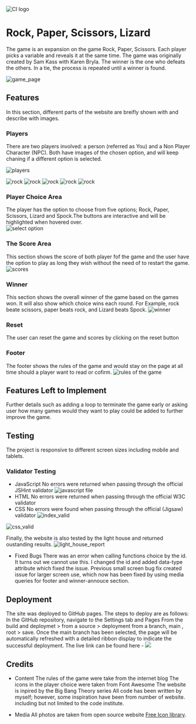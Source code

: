 ![CI logo](https://codeinstitute.s3.amazonaws.com/fullstack/ci_logo_small.png)

# Rock, Paper, Scissors, Lizard
The game is an expansion on the game Rock, Paper, Scissors. Each player picks a variable and reveals it at the same time. The game was originally created by Sam Kass with Karen Bryla. The winner is the one who defeats the others. In a tie, the process is repeated until a winner is found.

![game_page](https://github.com/KhanRana/lizard_spock_expansion/blob/main/assets/images/readme-report/game-page.png)

## Features
In this section, different parts of the website are breifly shown with and describe with images.

### Players 
There are two players involved: a person (referred as You) and a Non Player Character (NPC). Both have images of the chosen option, and will keep chaning if a different option is selected. 

![players](https://github.com/KhanRana/lizard_spock_expansion/blob/main/assets/images/readme-report/players.png)

![rock](https://github.com/KhanRana/lizard_spock_expansion/blob/main/assets/images/rock.jpeg)
![rock](https://github.com/KhanRana/lizard_spock_expansion/blob/main/assets/images/paper.jpeg)
![rock](https://github.com/KhanRana/lizard_spock_expansion/blob/main/assets/images/scissors.jpeg)
![rock](https://github.com/KhanRana/lizard_spock_expansion/blob/main/assets/images/lizard.jpeg)
![rock](https://github.com/KhanRana/lizard_spock_expansion/blob/main/assets/images/spock.jpeg)


### Player Choice Area
The player has the option to choose from five options; Rock, Paper, Scissors, Lizard and Spock.The buttons are interactive and will be highlighted when hovered over.  
![select option](https://github.com/KhanRana/lizard_spock_expansion/blob/main/assets/images/readme-report/choice-button.png)

### The Score Area
This section shows the score of both player fof the game and the user have the option to play as long they wish without the need of to restart the game.
![scores](https://github.com/KhanRana/lizard_spock_expansion/blob/main/assets/images/readme-report/game-score.png)


### Winner
This section shows the overall winner of the game based on the games won. It will also show which choice wins each round. For Example, rock beate scissors, paper beats rock, and Lizard beats Spock.
![winner](https://github.com/KhanRana/lizard_spock_expansion/blob/main/assets/images/readme-report/winner.png)

### Reset
The user can reset the game and scores by clicking on the reset button

### Footer
The footer shows the rules of the game and would stay on the page at all time should a player want to read or cofirm.
![rules of the game](https://github.com/KhanRana/lizard_spock_expansion/blob/main/assets/images/readme-report/footer-rules.png)

## Features Left to Implement
Further details such as adding a loop to terminate the game early or asking user how many games would they want to play could be added to further improve the game. 

## Testing
The project is responsive to different screen sizes including mobile and tablets.

### Validator Testing
- JavaScript
No errors were returned when passing through the official JSHint validator
![javascript file](https://github.com/KhanRana/lizard_spock_expansion/blob/main/assets/images/readme-report/javascriptReport.png)
- HTML
No errors were returned when passing through the official W3C validator
- CSS
No errors were found when passing through the official (Jigsaw) validator
![index_valid](https://github.com/KhanRana/lizard_spock_expansion/blob/main/assets/images/readme-report/html-validation.png)

![css_valid](https://github.com/KhanRana/lizard_spock_expansion/blob/main/assets/images/readme-report/css_validator.png)

Finally, the website is also tested by the light house and returned oustanding results.
![light_house_report](https://github.com/KhanRana/community_boxing_club/blob/main/assets/media/lighthouse_report.png)

- Fixed Bugs
There was an error when calling functions choice by the id. It turns out we cannot use this. I changed the id and added data-type attribute which fixed the issue. 
Previous small screen bug fix created issue for larger screen use, which now has been fixed by using media queries for footer and winner-annouce section.

## Deployment
The site was deployed to GitHub pages. The steps to deploy are as follows:
In the GitHub repository, navigate to the Settings tab and Pages
From the build and deploymet > from a source > deployment from a branch, main , root > save.
Once the main branch has been selected, the page will be automatically refreshed with a detailed ribbon display to indicate the successful deployment.
The live link can be found here - ![](https://khanrana.github.io/community_boxing_club/)

## Credits
- Content
The rules of the game were take from the internet blog
The icons in the player choice were taken from Font Awesome
The website is inpired by the Big Bang Theory series
All code has been written by myself; however, some inspiration have been from number of website. 
including but not limited to the code institute.

- Media
All photos are taken from open source website [Free Icon library](https://icon-library.com/icon/spock-icon-5.html).
